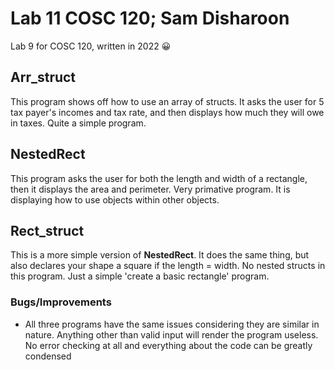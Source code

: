# Lab 11 COSC 120; Sam Disharoon

Lab 9 for COSC 120, written in 2022 :grinning:

## Arr_struct

This program shows off how to use an array of structs. It asks the user for 5 tax payer's incomes and tax rate, and then displays how much they will owe in taxes. Quite a simple program.

## NestedRect

This program asks the user for both the length and width of a rectangle, then it displays the area and perimeter. Very primative program. It is displaying how to use objects within other objects.

## Rect_struct

This is a more simple version of __NestedRect__. It does the same thing, but also declares your shape a square if the length = width. No nested structs in this program. Just a simple 'create a basic rectangle' program.

### Bugs/Improvements 

- All three programs have the same issues considering they are similar in nature. Anything other than valid input will render the program useless. No error checking at all and everything about the code can be greatly condensed
